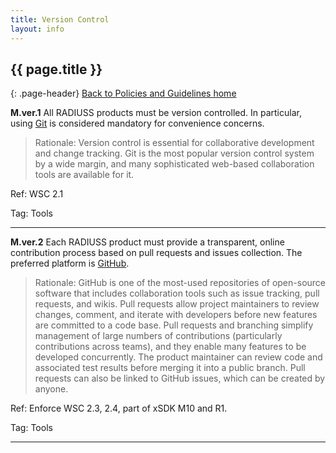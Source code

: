 ```yaml
---
title: Version Control
layout: info
---
```


## {{ page.title }}
{: .page-header}
[Back to Policies and Guidelines home](/radiuss/policies/)

**M.ver.1** All RADIUSS products must be version controlled. In particular, using [Git](https://git-scm.com) is considered mandatory for convenience concerns.

> Rationale: Version control is essential for collaborative development and change tracking. Git is the most popular version control system by a wide margin, and many sophisticated web-based collaboration tools are available for it.

Ref: WSC 2.1

Tag: Tools 

---

**M.ver.2** Each RADIUSS product must provide a transparent, online contribution process based on pull requests and issues collection. The preferred platform is [GitHub](https://github.com).

> Rationale: GitHub is one of the most-used repositories of open-source software that includes collaboration tools such as issue tracking, pull requests, and wikis. Pull requests allow project maintainers to review changes, comment, and iterate with developers before new features are committed to a code base. Pull requests and branching simplify management of large numbers of contributions (particularly contributions across teams), and they enable many features to be developed concurrently. The product maintainer can review code and associated test results before merging it into a public branch. Pull requests can also be linked to GitHub issues, which can be created by anyone.

Ref: Enforce WSC 2.3, 2.4, part of xSDK M10 and R1.

Tag: Tools 

---
